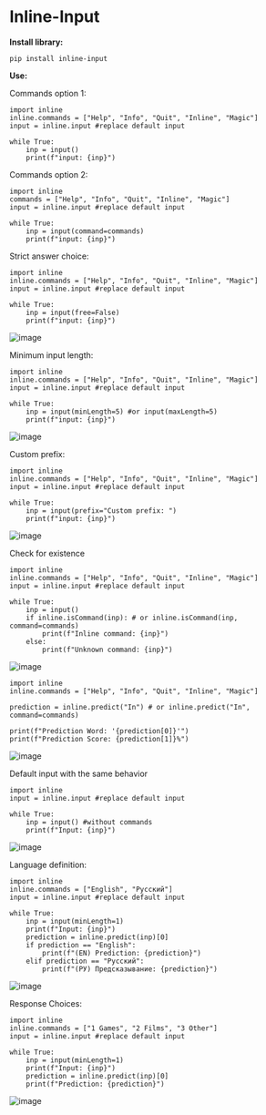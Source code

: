 # Inline-Input
__Install library:__

```
pip install inline-input
```

__Use:__

Commands option 1:
```
import inline
inline.commands = ["Help", "Info", "Quit", "Inline", "Magic"]
input = inline.input #replace default input

while True:
    inp = input()
    print(f"input: {inp}")
```
Commands option 2:
```
import inline
commands = ["Help", "Info", "Quit", "Inline", "Magic"]
input = inline.input #replace default input

while True:
    inp = input(command=commands)
    print(f"input: {inp}")
```
Strict answer choice:
```
import inline
inline.commands = ["Help", "Info", "Quit", "Inline", "Magic"]
input = inline.input #replace default input

while True:
    inp = input(free=False)
    print(f"input: {inp}")
```
![image](https://user-images.githubusercontent.com/75082388/162586479-77d2b8e6-458b-4700-97bc-109a6495c1f0.png)

Minimum input length:
```
import inline
inline.commands = ["Help", "Info", "Quit", "Inline", "Magic"]
input = inline.input #replace default input

while True:
    inp = input(minLength=5) #or input(maxLength=5)
    print(f"input: {inp}")
```
![image](https://user-images.githubusercontent.com/75082388/162586647-f18bf23e-2337-484d-98b9-d535dcc09fe2.png)

Custom prefix:
```
import inline
inline.commands = ["Help", "Info", "Quit", "Inline", "Magic"]
input = inline.input #replace default input

while True:
    inp = input(prefix="Custom prefix: ")
    print(f"input: {inp}")
```
![image](https://user-images.githubusercontent.com/75082388/162586760-6f067103-47c0-4973-bd45-f172c0fb682e.png)

Check for existence
```
import inline
inline.commands = ["Help", "Info", "Quit", "Inline", "Magic"]
input = inline.input #replace default input

while True:
    inp = input()
    if inline.isCommand(inp): # or inline.isCommand(inp, command=commands)
        print(f"Inline command: {inp}")
    else:
        print(f"Unknown command: {inp}")
```

![image](https://user-images.githubusercontent.com/75082388/162587358-4ceb7ef3-00e8-4585-a7a4-8c03f7790345.png)

```
import inline
inline.commands = ["Help", "Info", "Quit", "Inline", "Magic"]

prediction = inline.predict("In") # or inline.predict("In", command=commands)

print(f"Prediction Word: '{prediction[0]}'")
print(f"Prediction Score: {prediction[1]}%")
```
![image](https://user-images.githubusercontent.com/75082388/162587648-325c1ef6-b228-4d88-96e1-99336e46782e.png)

Default input with the same behavior
```
import inline
input = inline.input #replace default input

while True:
    inp = input() #without commands
    print(f"Input: {inp}")
```
![image](https://user-images.githubusercontent.com/75082388/162589710-64051acd-b679-493e-abe8-6c71f8de6474.png)

Language definition:
```
import inline
inline.commands = ["English", "Русский"]
input = inline.input #replace default input

while True:
    inp = input(minLength=1)
    print(f"Input: {inp}")
    prediction = inline.predict(inp)[0]
    if prediction == "English":
        print(f"(EN) Prediction: {prediction}")
    elif prediction == "Русский":
        print(f"(РУ) Предсказывание: {prediction}")
```
![image](https://user-images.githubusercontent.com/75082388/162590144-c2cd96cb-c6f9-48c3-a804-828cbfb8b0e0.png)

Response Choices:
```
import inline
inline.commands = ["1 Games", "2 Films", "3 Other"]
input = inline.input #replace default input

while True:
    inp = input(minLength=1)
    print(f"Input: {inp}")
    prediction = inline.predict(inp)[0]
    print(f"Prediction: {prediction}")
```
![image](https://user-images.githubusercontent.com/75082388/162590336-738c766c-b8f2-4304-a783-d0ad4198a062.png)

